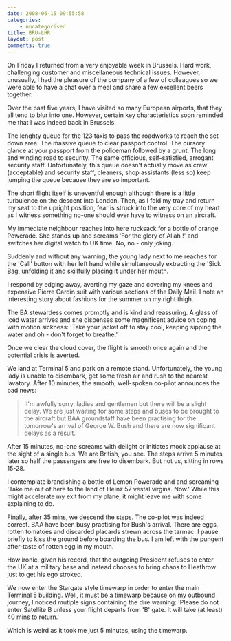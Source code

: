 ```yaml
---
date: 2008-06-15 09:55:58
categories:
    - uncategorised
title: BRU-LHR
layout: post
comments: true
---
```

On Friday I returned from a very enjoyable week in Brussels. Hard work,
challenging customer and miscellaneous technical issues. However,
unusually, I had the pleasure of the company of a few of colleagues so
we were able to have a chat over a meal and share a few excellent beers
together.

Over the past five years, I have visited so many European airports, that
they all tend to blur into one. However, certain key characteristics
soon reminded me that I was indeed back in Brussels.

The lenghty queue for the 123 taxis to pass the roadworks to reach the
set down area. The massive queue to clear passport control. The cursory
glance at your passport from the policeman followed by a grunt. The long
and winding road to security. The same officious, self-satisfied,
arrogant security staff. Unfortunately, this queue doesn't actually move
as crew (acceptable) and security staff, cleaners, shop assistants (less
so) keep jumping the queue because they are so important.

The short flight itself is uneventful enough although there is a little
turbulence on the descent into London. Then, as I fold my tray and
return my seat to the upright position, fear is struck into the very
core of my heart as I witness something no-one should ever have to
witness on an aircraft.

My immediate neighbour reaches into here rucksack for a bottle of orange
Powerade. She stands up and screams 'For the glory of Allah !' and
switches her digital watch to UK time. No, no - only joking.

Suddenly and without any warning, the young lady next to me reaches for
the 'Call' button with her left hand while simultaneously extracting the
'Sick Bag, unfolding it and skillfully placing it under her mouth.

I respond by edging away, averting my gaze and covering my knees and
expensive Pierre Cardin suit with various sections of the Daily Mail. I
note an interesting story about fashions for the summer on my right
thigh.

The BA stewardess comes promptly and is kind and reassuring. A glass of
iced water arrives and she dispenses some magnificent advice on coping
with motion sickness: 'Take your jacket off to stay cool, keeping
sipping the water and oh - don't forget to breathe.'

Once we clear the cloud cover, the flight is smooth once again and the
potential crisis is averted.

We land at Terminal 5 and park on a remote stand. Unfortunately, the
young lady is unable to disembark, get some fresh air and rush to the
nearest lavatory. After 10 minutes, the smooth, well-spoken co-pilot
announces the bad news:
> 'I'm awfully sorry, ladies and gentlemen but there will be a slight
> delay. We are just waiting for some steps and buses to be brought to
> the aircraft but BAA groundstaff have been practising for the
> tomorrow's arrival of George W. Bush and there are now significant
> delays as a result.'

After 15 minutes, no-one screams with delight or initiates mock applause
at the sight of a single bus. We are British, you see. The steps arrive
5 minutes later so half the passengers are free to disembark. But not
us, sitting in rows 15-28.

I contemplate brandishing a bottle of Lemon Powerade and and screaming
'Take me out of here to the land of Heinz 57 vestal virgins. Now.' While
this might accelerate my exit from my plane, it might leave me with some
explaining to do.

Finally, after 35 mins, we descend the steps. The co-pilot was indeed
correct. BAA have been busy practising for Bush's arrival. There are
eggs, rotten tomatoes and discarded placards strewn across the tarmac. I
pause briefly to kiss the ground before boarding the bus. I am left with
the pungent after-taste of rotten egg in my mouth.

How ironic, given his record, that the outgoing President refuses to
enter the UK at a military base and instead chooses to bring chaos to
Heathrow just to get his ego stroked.

We now enter the Stargate style timewarp in order to enter the main
Terminal 5 building. Well, it must be a timewarp because on my outbound
journey, I noticed mutiple signs containing the dire warning: 'Please do
not enter Satellite B unless your flight departs from 'B' gate. It will
take (at least) 40 mins to return.'

Which is weird as it took me just 5 minutes, using the timewarp.
